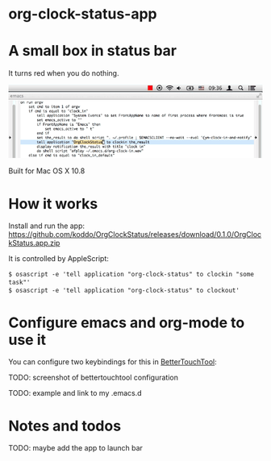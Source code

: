 org-clock-status-app
======

# A small box in status bar

It turns red when you do nothing.

![](visual_explanation.gif?raw=true)

Built for Mac OS X 10.8

# How it works

Install and run the app: https://github.com/koddo/OrgClockStatus/releases/download/0.1.0/OrgClockStatus.app.zip

It is controlled by AppleScript:

```
$ osascript -e 'tell application "org-clock-status" to clockin "some task"'
$ osascript -e 'tell application "org-clock-status" to clockout'
```

# Configure emacs and org-mode to use it

You can configure two keybindings for this in [BetterTouchTool](http://www.boastr.net/):

TODO: screenshot of bettertouchtool configuration

TODO: example and link to my .emacs.d


# Notes and todos


TODO: maybe add  the app to launch bar


